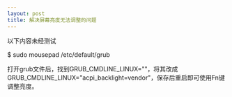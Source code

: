 ```yaml
---
layout: post
title: 解决屏幕亮度无法调整的问题
---
```

以下内容未经测试

$ sudo mousepad /etc/default/grub

打开grub文件后，找到GRUB_CMDLINE_LINUX=""，将其改成GRUB_CMDLINE_LINUX="acpi_backlight=vendor"，保存后重启即可使用Fn键调整亮度。


